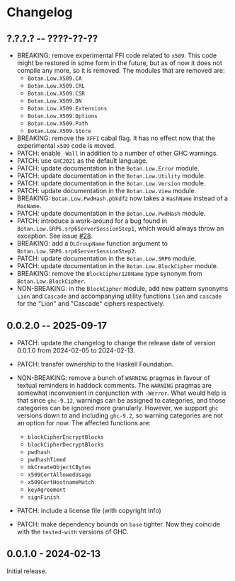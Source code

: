 # Changelog

## ?.?.?.? -- ????-??-??

* BREAKING: remove experimental FFI code related to `x509`. This code might be
  restored in some form in the future, but as of now it does not compile any
  more, so it is removed. The modules that are removed are:
  - `Botan.Low.X509.CA`
  - `Botan.Low.X509.CRL`
  - `Botan.Low.X509.CSR`
  - `Botan.Low.X509.DN`
  - `Botan.Low.X509.Extensions`
  - `Botan.Low.X509.Options`
  - `Botan.Low.X509.Path`
  - `Botan.Low.X509.Store`
* BREAKING: remove the `XFFI` cabal flag. It has no effect now that the
  experimental `x509` code is moved.
* PATCH: enable `-Wall` in addition to a number of other GHC warnings.
* PATCH: use `GHC2021` as the default language.
* PATCH: update documentation in the `Botan.Low.Error` module.
* PATCH: update documentation in the `Botan.Low.Utility` module.
* PATCH: update documentation in the `Botan.Low.Version` module.
* PATCH: update documentation in the `Botan.Low.View` module.
* BREAKING: `Botan.Low.PwdHash.pbkdf2` now takes a `HashName` instead of a
  `MacName`.
* PATCH: update documentation in the `Botan.Low.PwdHash` module.
* PATCH: introduce a work-around for a bug found in
  `Botan.Low.SRP6.srp6ServerSessionStep1`, which would always throw an
  exception. See issue
  [#28](https://github.com/haskell-cryptography/botan/issues/28).
* BREAKING: add a `DLGroupName` function argument to
  `Botan.Low.SRP6.srp6ServerSessionStep2`.
* PATCH: update documentation in the `Botan.Low.SRP6` module.
* PATCH: update documentation in the `Botan.Low.BlockCipher` module.
* BREAKING: remove the `BlockCipher128Name` type synonym from
  `Botan.Low.BlockCipher`.
* NON-BREAKING: in the `BlockCipher` module, add new pattern synonyms `Lion` and
  `Cascade` and accompanying utility functions `lion` and `cascade` for the
  "Lion" and "Cascade" ciphers respectively.

## 0.0.2.0 -- 2025-09-17

* PATCH: update the changelog to change the release date of version 0.0.1.0 from
  2024-02-05 to 2024-02-13.
* PATCH: transfer ownership to the Haskell Foundation.
* NON-BREAKING: remove a bunch of `WARNING` pragmas in favour of textual
  reminders in haddock comments. The `WARNING` pragmas are somewhat inconvenient
  in conjunction with `-Werror`. What would help is that since `ghc-9.12`,
  warnings can be assigned to categories, and those categories can be ignored
  more granularly. However, we support `ghc` versions down to and including
  `ghc-9.2`, so warning categories are not an option for now. The affected
  functions are:

  - `blockCipherEncryptBlocks`
  - `blockCipherDecryptBlocks`
  - `pwdhash`
  - `pwdhashTimed`
  - `mkCreateObjectCBytes`
  - `x509CertAllowedUsage`
  - `x509CertHostnameMatch`
  - `keyAgreement`
  - `signFinish`
* PATCH: include a license file (with copyright info)
* PATCH: make dependency bounds on `base` tighter. Now they coincide with the
  `tested-with` versions of GHC.

## 0.0.1.0 - 2024-02-13

Initial release.
